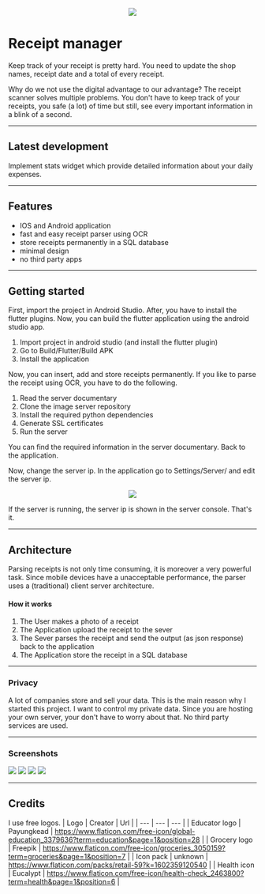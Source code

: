 <p align="center">
  <img src="https://raw.githubusercontent.com/ReceiptParser/Application/master/docs/assets/dash_app.png">
</p>

# Receipt manager
Keep track of your receipt is pretty hard. You need to update the shop names, receipt date and a total of every receipt.

Why do we not use the digital advantage to our advantage? The receipt scanner solves multiple problems.  You don't have to keep track of your receipts, you safe (a lot) of time but still, see every important information in a blink of a second.

---
## Latest development
Implement stats widget which provide detailed information about your daily expenses.

--- 

## Features
- IOS and Android application
- fast and easy receipt parser using OCR
- store receipts permanently in a SQL database
- minimal design
- no third party apps

---

## Getting started
First, import the project in Android Studio. After, you have to install the flutter plugins. 
Now, you can build the flutter application using the android studio app.

1. Import project in android studio (and install the flutter plugin)
2. Go to Build/Flutter/Build APK
3. Install the application

Now, you can insert, add and store receipts permanently. If you like to parse the receipt using OCR, you
have to do the following.

1. Read the server documentary
2. Clone the image server repository
3. Install the required python dependencies
4. Generate SSL certificates
5. Run the server

You can find the required information in the server documentary. Back to the application. 

Now, change the server ip. In the application go to Settings/Server/ and edit the server ip.

<p align="center">
  <img src="https://i.imgur.com/xcwvmYa.png">
</p>

If the server is running, the server ip is shown in the server console. That's it.

---

## Architecture
Parsing receipts is not only time consuming, it is moreover a very powerful task. 
Since mobile devices have a unacceptable performance, the parser uses a (traditional) client server architecture.

#### How it works
1. The User makes a photo of a receipt
2. The Application upload the receipt to the sever
3. The Sever parses the receipt and send the output (as json response) back to the application
4. The Application store the receipt in a SQL database

---

### Privacy
A lot of companies store and sell your data. This is the main reason why I started this project. 
I want to control my private data. Since you are hosting your own server, your don't have to
worry about that. No third party services are used. 

---

### Screenshots
<p align="left">
  <img src="https://raw.githubusercontent.com/ReceiptParser/Application/master/docs/assets/history_app.png">
  <img src="https://raw.githubusercontent.com/ReceiptParser/Application/master/docs/assets/edit_app.png">
  <img src="https://raw.githubusercontent.com/ReceiptParser/Application/master/docs/assets/settings_app.png">
  <img src="https://raw.githubusercontent.com/ReceiptParser/Application/master/docs/assets/app_stats.png">

</p>

---

## Credits
I use free logos.
| Logo | Creator | Url |
| --- | --- | --- |
| Educator logo | Payungkead | https://www.flaticon.com/free-icon/global-education_3379636?term=education&page=1&position=28 |
| Grocery logo | Freepik | https://www.flaticon.com/free-icon/groceries_3050159?term=groceries&page=1&position=7 |
| Icon pack | unknown | https://www.flaticon.com/packs/retail-59?k=1602359120540 |
| Health icon |  Eucalypt | https://www.flaticon.com/free-icon/health-check_2463800?term=health&page=1&position=6 |
